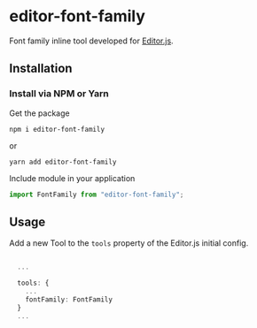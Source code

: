 # editor-font-family

Font family inline tool developed for [Editor.js](https://editorjs.io).

## Installation

### Install via NPM or Yarn

Get the package

```shell
npm i editor-font-family
```

or

```shell
yarn add editor-font-family
```

Include module in your application

```typescript
import FontFamily from "editor-font-family";
```

## Usage

Add a new Tool to the `tools` property of the Editor.js initial config.

```typescript

  ...

  tools: {
    ...
    fontFamily: FontFamily
  }
  ...

```
